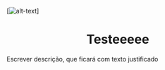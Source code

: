 [![alt-text](https://img.shields.io/badge/teste-teste1-red)]
<h1 align="center"> Testeeeee </h1>
<p align="justify"> Escrever descrição, que ficará com texto justificado </p>
